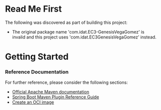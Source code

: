 # Read Me First
The following was discovered as part of building this project:

* The original package name 'com.idat.EC3-GenesisVegaGomez' is invalid and this project uses 'com.idat.EC3GenesisVegaGomez' instead.

# Getting Started

### Reference Documentation
For further reference, please consider the following sections:

* [Official Apache Maven documentation](https://maven.apache.org/guides/index.html)
* [Spring Boot Maven Plugin Reference Guide](https://docs.spring.io/spring-boot/docs/2.7.5/maven-plugin/reference/html/)
* [Create an OCI image](https://docs.spring.io/spring-boot/docs/2.7.5/maven-plugin/reference/html/#build-image)

